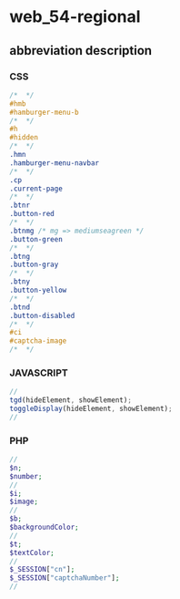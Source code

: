 # web_54-regional

## abbreviation description

### CSS
```css
/*  */ 
#hmb
#hamburger-menu-b
/*  */
#h
#hidden
/*  */
.hmn
.hamburger-menu-navbar
/*  */
.cp
.current-page
/*  */
.btnr
.button-red
/*  */
.btnmg /* mg => mediumseagreen */
.button-green
/*  */
.btng
.button-gray
/*  */
.btny
.button-yellow
/*  */
.btnd
.button-disabled
/*  */
#ci
#captcha-image
/*  */
```
### JAVASCRIPT
```javascript
// 
tgd(hideElement, showElement);
toggleDisplay(hideElement, showElement);
// 
```
### PHP
```php
// 
$n;
$number;
// 
$i;
$image;
// 
$b;
$backgroundColor;
// 
$t;
$textColor;
// 
$_SESSION["cn"];
$_SESSION["captchaNumber"];
// 
```